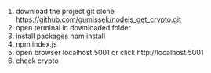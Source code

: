 1. download the project git clone https://github.com/gumissek/nodejs_get_crypto.git
2. open terminal in downloaded folder
3. install packages npm install
4. npm index.js
5. open browser localhost:5001 or click http://localhost:5001
6. check crypto
